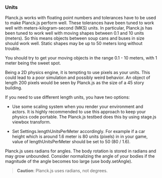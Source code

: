 ### Units
Planck.js works with floating point numbers and tolerances have to be used to make Planck.js perform well.
These tolerances have been tuned to work well with meters-kilogram-second (MKS) units.
In particular, Planck.js has been tuned to work well with moving shapes between 0.1 and 10 units (meters).
So this means objects between soup cans and buses in size should work well. Static shapes may be up to 50 meters long without trouble.

You should try to get your moving objects in the range 0.1 - 10 meters, with 1 meter being the sweet spot.

Being a 2D physics engine, it is tempting to use pixels as your units.
This could lead to a poor simulation and possibly weird behavior.
An object of length 200 pixels would be seen by Planck.js as the size of a 45 story building.

If you need to use different length units, you have two options:

- Use some scaling system when you render your environment and actors. It is highly recommended to use this approach to keep your physics code portable. The Planck.js testbed does this by using stage.js viewbox transform.

- Set Settings.lengthUnitsPerMeter accordingly. For example if a car height which is around 1.6 meter is 80 units (pixels) in in your game, value of lengthUnitsPerMeter should be set to 50 (80 / 1.6).

Planck.js uses radians for angles.
The body rotation is stored in radians and may grow unbounded.
Consider normalizing the angle of your bodies if the magnitude of the angle becomes too large (use body.setAngle).

> **Caution**:
> Planck.js uses radians, not degrees.
